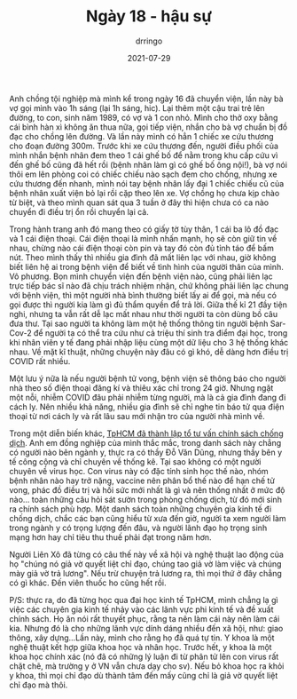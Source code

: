﻿---
title: Ngày 18 - hậu sự
date: 2021-07-29
author: drringo
layout: post
---
Anh chồng tội nghiệp mà mình kể trong ngày 16 đã chuyển viện, lần này bà vợ gọi mình vào 1h sáng (lại 1h sáng, hic). Lại thêm một cậu trai trẻ lên đường, to con, sinh năm 1989, có vợ và 1 con nhỏ. Mình cho thở oxy bằng cái bình hàn xì không ăn thua nữa, gọi tiếp viện, nhắn cho bà vợ chuẩn bị đồ đạc cho chồng lên đường. Và lần này mình có hẳn 1 chiếc xe cứu thương cho đoạn đường 300m. Trước khi xe cứu thương đến, người điều phối của mình nhắn bệnh nhân đem theo 1 cái ghế bố để nằm trong khu cấp cứu vì đến ghế bố cũng đã hết rồi (bệnh nhân làm gì có ghế bố ông nội!), bà vợ nói thôi em lên phòng coi có chiếc chiếu nào sạch đem cho chồng, nhưng xe cứu thương đến nhanh, mình nói tay bệnh nhân lấy đại 1 chiếc chiếu cũ của bệnh nhân xuất viện bỏ lại rồi cặp theo lên xe. Vợ chồng họ chưa kịp chào từ biệt, và theo mình quan sát qua 3 tuần ở đây thì hiện chưa có ca nào chuyển đi điều trị ổn rồi chuyển lại cả.

Trong hành trang anh đó mang theo có giấy tờ tùy thân, 1 cái ba lô đồ đạc và 1 cái điện thoại. Cái điện thoại là mình nhấn mạnh, họ sẽ còn giữ tin về nhau, chừng nào cái điện thoại còn pin và tay đó còn đủ tỉnh táo để bấm nút. Theo mình thấy thì nhiều gia đình đã mất liên lạc với nhau, giờ không biết liên hệ ai trong bệnh viện để biết về tình hình của người thân của mình. Vô phương. Bọn mình chuyển viện đến bệnh viện nào, cũng phải liên lạc trực tiếp bác sĩ nào đã chịu trách nhiệm nhận, chứ không phải liên lạc chung với bệnh viện, thì một người nhà bình thường biết lấy ai để gọi, mà nếu có gọi được thì người kia làm gì đủ thẩm quyền để trả lời. Giữa thế kỉ 21 đầy tiện nghi, nhưng ta vẫn rất dễ lạc mất nhau như thời người ta còn dùng bồ câu đưa thư. Tại sao người ta không làm một hệ thống thông tin người bệnh Sar-Cov-2 để người ta có thể tra cứu như cả triệu thí sinh tra điểm đại học, trong khi nhân viên y tế đang phải nhập liệu cùng một dữ liệu cho 3 hệ thống khác nhau. Về mặt kĩ thuật, những chuyện này đâu có gì khó, dễ dàng hơn điều trị COVID rất nhiều.

Một lưu ý nữa là nếu người bệnh tử vong, bệnh viện sẽ thông báo cho người nhà theo số điện thoại đăng kí và thiêu xác chỉ trong 24 giờ. Nhưng ngặt một nỗi, nhiễm COVID đâu phải nhiễm từng người, mà là cả gia đình đang đi cách ly. Nên nhiều khả năng, nhiều gia đình sẽ chỉ nghe tin báo tử qua điện thoại từ nơi cách ly và rất lâu sau mới nhận tro của người nhà mình về.

Trong một diễn biến khác, [TpHCM đã thành lập tổ tư vấn chính sách chống dịch](Link:%20%5BT%E1%BB%95%20t%C6%B0%20v%E1%BA%A5n%20ch%E1%BB%91ng%20d%E1%BB%8Bch%5D%28https://laodong.vn/kinh-te/tphcm-lap-to-tu-van-chinh-sach-chong-dich-va-phuc-hoi-kinh-te-935185.ldo%29). Anh em đồng nghiệp của mình thắc mắc, trong danh sách này chẳng có người nào bên ngành y, thực ra có thầy Đỗ Văn Dũng, nhưng thầy bên y tế công cộng và chỉ chuyên về thống kê. Tại sao không có một người chuyên về virus học. Con virus này có đặc tính sinh học thế nào, nhóm bệnh nhân nào hay trở nặng, vaccine nên phân bổ thế nào để hạn chế tử vong, phác đồ điều trị và hồi sức mới nhất là gì và nên thống nhất ở mức độ nào... toàn những câu hỏi sát sườn trong phòng chống dịch, từ đó mới sinh ra chính sách phù hợp. Một danh sách toàn những chuyên gia kinh tế đi chống dịch, chắc các bạn cũng hiểu từ xưa đến giờ, người ta xem người làm trong ngành y có trọng lượng đến đâu, và người lãnh đạo họ trọng sinh mạng hơn hay chỉ tiêu thu thuế phải đạt trong năm hơn.

Người Liên Xô đã từng có câu thế này về xã hội và nghệ thuật lao động của họ "chúng nó giả vờ quyết liệt chỉ đạo, chúng tao giả vờ làm việc và chúng mày giả vờ trả lương". Nếu trừ chuyện trả lương ra, thì mọi thứ ở đây chẳng có gì khác. Đến viên thuốc ho cũng hết rồi.

P/S: thực ra, do đã từng học qua đại học kinh tế TpHCM, mình chẳng lạ gì việc các chuyên gia kinh tế nhảy vào các lãnh vực phi kinh tế và đề xuất chính sách. Họ ăn nói rất thuyết phục, rằng ta nên làm cái này nên làm cái kia. Nhưng đó là cho những lãnh vực dính dáng nhiều đến xã hội, như: giao thông, xây dựng...Lần này, mình cho rằng họ đã quá tự tin. Y khoa là một nghệ thuật kết hợp giữa khoa học và nhân học. Trước hết, y khoa là một khoa học chính xác (nó đã có những lý luận đi từ phân tử lên con virus rất chặt chẽ, mà trường y ở VN vẫn chưa dạy cho sv). Nếu bỏ khoa học ra khỏi y khoa, thì mọi chỉ đạo dù thành tâm đến mấy cũng chỉ là giả vờ quyết liệt chỉ đạo mà thôi.

